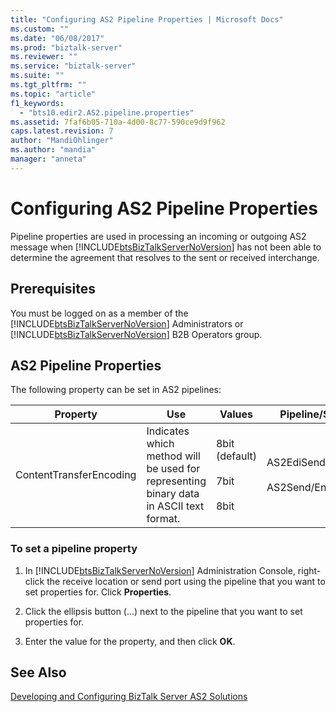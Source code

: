 ```yaml
---
title: "Configuring AS2 Pipeline Properties | Microsoft Docs"
ms.custom: ""
ms.date: "06/08/2017"
ms.prod: "biztalk-server"
ms.reviewer: ""
ms.service: "biztalk-server"
ms.suite: ""
ms.tgt_pltfrm: ""
ms.topic: "article"
f1_keywords: 
  - "bts10.edir2.AS2.pipeline.properties"
ms.assetid: 7faf6b05-710a-4d00-8c77-590ce9d9f962
caps.latest.revision: 7
author: "MandiOhlinger"
ms.author: "mandia"
manager: "anneta"
---
```

# Configuring AS2 Pipeline Properties
Pipeline properties are used in processing an incoming or outgoing AS2 message when [!INCLUDE[btsBizTalkServerNoVersion](../includes/btsbiztalkservernoversion-md.md)] has not been able to determine the agreement that resolves to the sent or received interchange.  
  
## Prerequisites  
 You must be logged on as a member of the [!INCLUDE[btsBizTalkServerNoVersion](../includes/btsbiztalkservernoversion-md.md)] Administrators or [!INCLUDE[btsBizTalkServerNoVersion](../includes/btsbiztalkservernoversion-md.md)] B2B Operators group.  
  
## AS2 Pipeline Properties  
 The following property can be set in AS2 pipelines:  
  
|Property|Use|Values|Pipeline/Stage|  
|--------------|---------|------------|---------------------|  
|ContentTransferEncoding|Indicates which method will be used for representing binary data in ASCII text format.|8bit (default)<br /><br /> 7bit<br /><br /> 8bit|AS2EdiSend/Encode<br /><br /> AS2Send/Encode|  
  
### To set a pipeline property  
  
1.  In [!INCLUDE[btsBizTalkServerNoVersion](../includes/btsbiztalkservernoversion-md.md)] Administration Console, right-click the receive location or send port using the pipeline that you want to set properties for. Click **Properties**.  
  
2.  Click the ellipsis button (…) next to the pipeline that you want to set properties for.  
  
3.  Enter the value for the property, and then click **OK**.  
  
## See Also  
 [Developing and Configuring BizTalk Server AS2 Solutions](../core/developing-and-configuring-biztalk-server-as2-solutions.md)